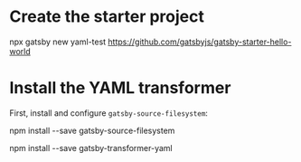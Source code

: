 
# Create the starter project

npx gatsby new yaml-test https://github.com/gatsbyjs/gatsby-starter-hello-world

# Install the YAML transformer

First, install and configure `gatsby-source-filesystem`:

npm install --save gatsby-source-filesystem

npm install --save gatsby-transformer-yaml
